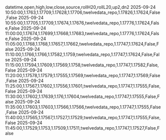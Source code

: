 datetime,open,high,low,close,source,rollH20,rollL20,up2,dn2
2025-09-24 10:50:00,1.1763,1.17709,1.17628,1.17706,twelvedata_repo,1.17826,1.17624,False,False
2025-09-24 10:55:00,1.17705,1.17709,1.17674,1.17676,twelvedata_repo,1.17776,1.17624,False,False
2025-09-24 11:00:00,1.17674,1.17699,1.17668,1.17683,twelvedata_repo,1.17776,1.17624,False,False
2025-09-24 11:05:00,1.1768,1.1768,1.17657,1.17662,twelvedata_repo,1.17747,1.17624,False,False
2025-09-24 11:10:00,1.1766,1.1766,1.17582,1.1759,twelvedata_repo,1.17747,1.17624,False,False
2025-09-24 11:15:00,1.17594,1.17609,1.17569,1.1758,twelvedata_repo,1.17747,1.17582,False,False
2025-09-24 11:20:00,1.17578,1.17579,1.17555,1.17569,twelvedata_repo,1.17747,1.17569,False,False
2025-09-24 11:25:00,1.17567,1.17602,1.17556,1.17601,twelvedata_repo,1.17747,1.17555,False,False
2025-09-24 11:30:00,1.17602,1.17639,1.176,1.17604,twelvedata_repo,1.17747,1.17555,False,False
2025-09-24 11:35:00,1.17603,1.17603,1.17566,1.17566,twelvedata_repo,1.17747,1.17555,False,False
2025-09-24 11:40:00,1.17565,1.17567,1.17527,1.17529,twelvedata_repo,1.17747,1.17555,False,False
2025-09-24 11:45:00,1.17529,1.1753,1.17509,1.17511,twelvedata_repo,1.17747,1.17527,False,False
